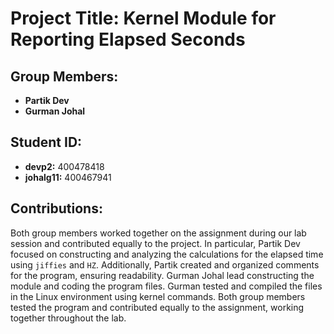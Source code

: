 

# Project Title: Kernel Module for Reporting Elapsed Seconds

## Group Members:
- **Partik Dev** 
- **Gurman Johal**

## Student ID:
- **devp2:** 400478418
- **johalg11:** 400467941

## Contributions:
Both group members worked together on the assignment during our lab session and contributed equally to the project. In particular, Partik Dev focused on constructing and analyzing the calculations for the elapsed time using `jiffies` and `HZ`. Additionally, Partik created and organized comments for the program, ensuring readability. Gurman Johal lead constructing the module and coding the program files. Gurman tested and compiled the files in the Linux environment using kernel commands. Both group members tested the program and contributed equally to the assignment, working together throughout the lab.
